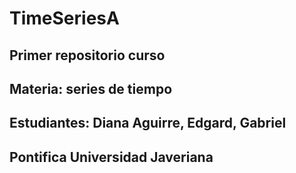 # TimeSeriesA
## Primer repositorio curso
## Materia: series de tiempo
## Estudiantes: Diana Aguirre, Edgard, Gabriel
## Pontifica Universidad Javeriana




